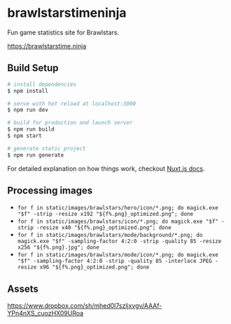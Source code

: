 # brawlstarstimeninja

Fun game statistics site for Brawlstars.

https://brawlstarstime.ninja

## Build Setup

``` bash
# install dependencies
$ npm install

# serve with hot reload at localhost:3000
$ npm run dev

# build for production and launch server
$ npm run build
$ npm start

# generate static project
$ npm run generate
```

For detailed explanation on how things work, checkout [Nuxt.js docs](https://nuxtjs.org).

## Processing images

* `for f in static/images/brawlstars/hero/icon/*.png; do magick.exe "$f" -strip -resize x192 "${f%.png}_optimized.png"; done` 
* `for f in static/images/brawlstars/icon/*.png; do magick.exe "$f" -strip -resize x40 "${f%.png}_optimized.png"; done`
* `for f in static/images/brawlstars/mode/background/*.png; do magick.exe "$f" -sampling-factor 4:2:0 -strip -quality 85 -resize x256 "${f%.png}.jpg"; done`
* `for f in static/images/brawlstars/mode/icon/*.png; do magick.exe "$f" -sampling-factor 4:2:0 -strip -quality 85 -interlace JPEG -resize x96 "${f%.png}_optimized.png"; done`

## Assets

https://www.dropbox.com/sh/mhed0l7szljxvgv/AAAf-YPn4nXS_cuozHX09URoa
